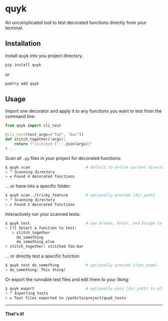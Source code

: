 # quyk

An uncomplicated tool to test decorated functions directly from your terminal.

## Installation

Install quyk into you project directory.
```sh
pip install quyk
```
or
```sh
poetry add quyk
```

## Usage
Import one decorator and apply it to any functions you want to test from the command line:
```python
from quyk import cli_test

@cli_test(test_args=("foo", "bar"))
def stitch_together(*args):
	return f"stitched {'-'.join(args)}"
# ...
```

Scan all `.py` files in your project for decorated functions:
```sh
$ quyk scan							# default to entire current directory
> ⠙ Scanning directory
> ✔ Found 4 decorated functions 
```
... or hone into a specific folder:
```sh
$ quyk scan ./tricky_feature		# optionally provide [dir_path]
> ⠙ Scanning directory
> ✔ Found 2 decorated functions 
```

Interactively run your scanned tests:
```sh
$ quyk test							# use Arrows, Enter, and Escape to pick a test 
> [?] Select a function to test: 
   > stitch_together
     do_something
     do_something_else
> stitch_together: stitched foo-bar
```
... or directly test a specific function
```sh
$ quyk test do_something			# optionally provide [func_name]
> do_something: This thing!
```

Or export the runnable test files and edit them to your liking:
```sh
$ quyk export						# optionally pass [dir_path] to place test files there
> ⠋ Exporting tests
> ✔ Test files exported to /path/to/project/quyk_tests
```

----
#### That's it!